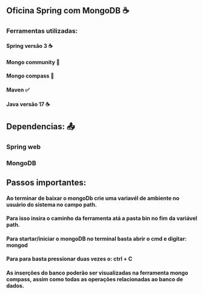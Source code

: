 ## Oficina Spring com MongoDB ☕ 

### Ferramentas utilizadas:

#### Spring versão 3 ☕
#### Mongo community 🍃
#### Mongo compass   🍃
#### Maven           ✅
#### Java versão 17  ☕

## Dependencias: 📤
### Spring web
### MongoDB

## Passos importantes:

#### Ao terminar de baixar o mongoDb crie uma variavél de ambiente no usuário do sistema no campo path. 
#### Para isso insira o caminho da ferramenta atá a pasta bin no fim da variável path.

#### Para startar/iniciar o mongoDB no terminal basta abrir o cmd e digitar: mongod
#### Para para basta pressionar duas vezes o: ctrl + C

#### As inserções do banco poderão ser visualizadas na ferramenta mongo compass, assim como todas as operações relacionadas ao banco de dados.
